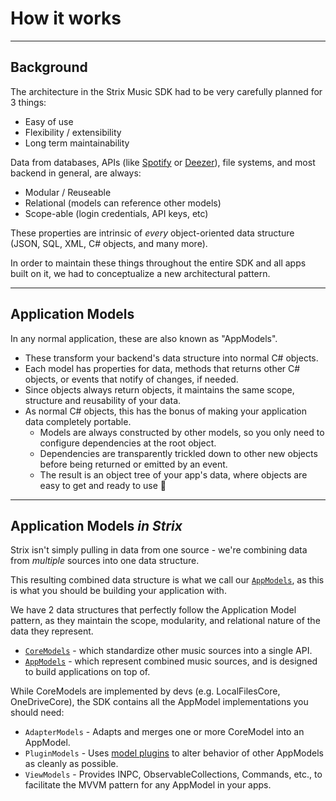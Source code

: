 # How it works

---

## Background

The architecture in the Strix Music SDK had to be very carefully planned for 3 things:
- Easy of use
- Flexibility / extensibility
- Long term maintainability

Data from databases, APIs (like [Spotify](https://developer.spotify.com/documentation/web-api/reference/#/operations/get-an-album) or [Deezer](https://developers.deezer.com/api/album)), file systems, and most backend in general, are always:
- Modular / Reuseable
- Relational (models can reference other models)
- Scope-able (login credentials, API keys, etc)

These properties are intrinsic of _every_ object-oriented data structure (JSON, SQL, XML, C# objects, and many more).

In order to maintain these things throughout the entire SDK and all apps built on it, we had to conceptualize a new architectural pattern.

---

## Application Models
In any normal application, these are also known as "AppModels".
  - These transform your backend's data structure into normal C# objects.
  - Each model has properties for data, methods that returns other C# objects, or events that notify of changes, if needed. 
  - Since objects always return objects, it maintains the same scope, structure and reusability of your data.
  - As normal C# objects, this has the bonus of making your application data completely portable. 
    - Models are always constructed by other models, so you only need to configure dependencies at the root object. 
    - Dependencies are transparently trickled down to other new objects before being returned or emitted by an event.
    - The result is an object tree of your app's data, where objects are easy to get and ready to use 🚀

---

## Application Models _in Strix_
Strix isn't simply pulling in data from one source - we're combining data from _multiple_ sources into one data structure.

This resulting combined data structure is what we call our [`AppModels`](../reference/api/StrixMusic.Sdk.AppModels.html), as this is what you should be building your application with.

We have 2 data structures that perfectly follow the Application Model pattern, as they maintain the scope, modularity, and relational nature of the data they represent.
- [`CoreModels`](../reference/api/StrixMusic.Sdk.CoreModels.html) - which standardize other music sources into a single API.
- [`AppModels`](../reference/api/StrixMusic.Sdk.AppModels.html) - which represent combined music sources, and is designed to build applications on top of.

While CoreModels are implemented by devs (e.g. LocalFilesCore, OneDriveCore), the SDK contains all the AppModel implementations you should need:

- `AdapterModels` - Adapts and merges one or more CoreModel into an AppModel.
- `PluginModels` - Uses [model plugins](../plugins/) to alter behavior of other AppModels as cleanly as possible.
- `ViewModels` - Provides INPC, ObservableCollections, Commands, etc., to facilitate the MVVM pattern for any AppModel in your apps.

